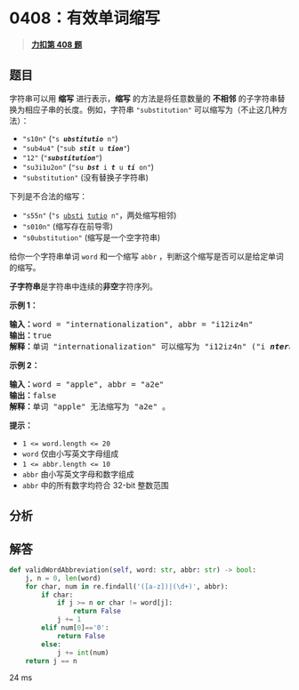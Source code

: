 # 0408：有效单词缩写


> <u>**[力扣第 408 题](https://leetcode.cn/problems/valid-word-abbreviation/)**</u>

## 题目

<p>字符串可以用 <strong>缩写</strong> 进行表示，<strong>缩写</strong> 的方法是将任意数量的 <strong>不相邻</strong> 的子字符串替换为相应子串的长度。例如，字符串 <code>"substitution"</code> 可以缩写为（不止这几种方法）：</p>

<ul>
<li><code>"s10n"</code> (<code>"s <em><strong>ubstitutio</strong></em> n"</code>)</li>
<li><code>"sub4u4"</code> (<code>"sub <em><strong>stit</strong></em> u <em><strong>tion</strong></em>"</code>)</li>
<li><code>"12"</code> (<code>"<em><strong>substitution</strong></em>"</code>)</li>
<li><code>"su3i1u2on"</code> (<code>"su <em><strong>bst</strong></em> i <em><strong>t</strong></em> u <em><strong>ti</strong></em> on"</code>)</li>
<li><code>"substitution"</code> (没有替换子字符串)</li>
</ul>

<p>下列是不合法的缩写：</p>

<ul>
<li><code>"s55n"</code> (<code>"s <u>ubsti</u> <u>tutio</u> n"</code>，两处缩写相邻)</li>
<li><code>"s010n"</code> (缩写存在前导零)</li>
<li><code>"s0ubstitution"</code> (缩写是一个空字符串)</li>
</ul>

<p>给你一个字符串单词 <code>word</code> 和一个缩写 <code>abbr</code> ，判断这个缩写是否可以是给定单词的缩写。</p>

<p><strong>子字符串</strong>是字符串中连续的<strong>非空</strong>字符序列。</p>



<p><strong>示例 1：</strong></p>

<pre>
<strong>输入：</strong>word = "internationalization", abbr = "i12iz4n"
<strong>输出：</strong>true
<strong>解释：</strong>单词 "internationalization" 可以缩写为 "i12iz4n" ("i <em><strong>nternational</strong></em> iz <em><strong>atio</strong></em> n") 。
</pre>

<p><strong>示例 2：</strong></p>

<pre>
<strong>输入：</strong>word = "apple", abbr = "a2e"
<strong>输出：</strong>false
<strong>解释：</strong>单词 "apple" 无法缩写为 "a2e" 。
</pre>



<p><strong>提示：</strong></p>

<ul>
<li><code>1 &lt;= word.length &lt;= 20</code></li>
<li><code>word</code> 仅由小写英文字母组成</li>
<li><code>1 &lt;= abbr.length &lt;= 10</code></li>
<li><code>abbr</code> 由小写英文字母和数字组成</li>
<li><code>abbr</code> 中的所有数字均符合 32-bit 整数范围</li>
</ul>


## 分析

## 解答

```python
def validWordAbbreviation(self, word: str, abbr: str) -> bool:
	j, n = 0, len(word)
	for char, num in re.findall('([a-z])|(\d+)', abbr):
		if char:
			if j >= n or char != word[j]:
				return False
			j += 1
		elif num[0]=='0':
			return False
		else:
			j += int(num)
	return j == n
```
24 ms

